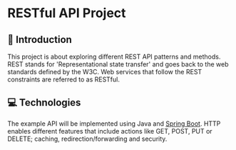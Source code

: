 # RESTful API Project
## 📓 Introduction
This project is about exploring different REST API patterns and methods. REST stands for 'Representational state transfer' and goes back to the web standards defined by the W3C. Web services that follow the REST constraints are referred to as RESTful.

## 💻 Technologies
The example API will be implemented using Java and [Spring Boot](https://spring.io/projects/spring-boot). HTTP enables different features that include actions like GET, POST, PUT or DELETE; caching, redirection/forwarding and security.
